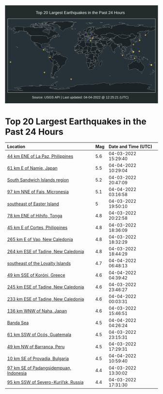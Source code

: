 ![Map](./map.png)

# Top 20 Largest Earthquakes in the Past 24 Hours

| Location | Mag | Date and Time (UTC) |
|:---|:---|:---|
| [44 km ENE of La Paz, Philippines](https://earthquake.usgs.gov/earthquakes/eventpage/us7000gzdt) | 5.6 | 04-03-2022 15:29:40 |
| [61 km E of Namie, Japan](https://earthquake.usgs.gov/earthquakes/eventpage/us7000gzjc) | 5.5 | 04-04-2022 10:29:04 |
| [South Sandwich Islands region](https://earthquake.usgs.gov/earthquakes/eventpage/us7000gzff) | 5.2 | 04-03-2022 20:47:09 |
| [97 km NNE of Fais, Micronesia](https://earthquake.usgs.gov/earthquakes/eventpage/us7000gzhf) | 5.1 | 04-04-2022 03:16:58 |
| [southeast of Easter Island](https://earthquake.usgs.gov/earthquakes/eventpage/us7000gzf2) | 5 | 04-03-2022 19:50:10 |
| [78 km ENE of Hihifo, Tonga](https://earthquake.usgs.gov/earthquakes/eventpage/us7000gzf8) | 4.8 | 04-03-2022 20:22:58 |
| [45 km E of Cortes, Philippines](https://earthquake.usgs.gov/earthquakes/eventpage/us7000gzet) | 4.8 | 04-03-2022 18:36:09 |
| [265 km E of Vao, New Caledonia](https://earthquake.usgs.gov/earthquakes/eventpage/us7000gzez) | 4.8 | 04-03-2022 18:32:29 |
| [264 km ESE of Tadine, New Caledonia](https://earthquake.usgs.gov/earthquakes/eventpage/us7000gzeu) | 4.8 | 04-03-2022 18:44:29 |
| [southeast of the Loyalty Islands](https://earthquake.usgs.gov/earthquakes/eventpage/us7000gzi8) | 4.7 | 04-04-2022 06:48:13 |
| [49 km SSE of Koróni, Greece](https://earthquake.usgs.gov/earthquakes/eventpage/us7000gzhn) | 4.6 | 04-04-2022 04:39:42 |
| [245 km ESE of Tadine, New Caledonia](https://earthquake.usgs.gov/earthquakes/eventpage/us7000gzgs) | 4.6 | 04-03-2022 23:46:27 |
| [233 km ESE of Tadine, New Caledonia](https://earthquake.usgs.gov/earthquakes/eventpage/us7000gzgv) | 4.6 | 04-04-2022 00:03:31 |
| [136 km WNW of Naha, Japan](https://earthquake.usgs.gov/earthquakes/eventpage/us7000gze0) | 4.6 | 04-03-2022 15:46:51 |
| [Banda Sea](https://earthquake.usgs.gov/earthquakes/eventpage/us7000gzhl) | 4.5 | 04-04-2022 04:26:24 |
| [61 km SSW of Ocós, Guatemala](https://earthquake.usgs.gov/earthquakes/eventpage/us7000gzgk) | 4.5 | 04-03-2022 23:15:31 |
| [49 km NW of Barranca, Peru](https://earthquake.usgs.gov/earthquakes/eventpage/us7000gzeg) | 4.5 | 04-03-2022 17:29:31 |
| [10 km SE of Provadia, Bulgaria](https://earthquake.usgs.gov/earthquakes/eventpage/us7000gzjr) | 4.5 | 04-04-2022 10:59:40 |
| [97 km SE of Padangsidempuan, Indonesia](https://earthquake.usgs.gov/earthquakes/eventpage/us7000gzdg) | 4.4 | 04-03-2022 13:30:02 |
| [95 km SSW of Severo-Kuril’sk, Russia](https://earthquake.usgs.gov/earthquakes/eventpage/us7000gzem) | 4.4 | 04-03-2022 17:31:30 |
